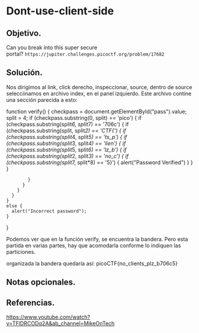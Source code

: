 # Dont-use-client-side

## Objetivo.

Can you break into this super secure portal? `https://jupiter.challenges.picoctf.org/problem/17682`

## Solución.

Nos dirigimos al link, click derecho, inspeccionar, source, dentro de source selecciinamos en archivo index, en el panel izquierdo.
Este archivo contine una sección parecida a esto:

  function verify() {
    checkpass = document.getElementById("pass").value;
    split = 4;
    if (checkpass.substring(0, split) == 'pico') {
      if (checkpass.substring(split*6, split*7) == '706c') {
        if (checkpass.substring(split, split*2) == 'CTF{') {
         if (checkpass.substring(split*4, split*5) == 'ts_p') {
          if (checkpass.substring(split*3, split*4) == 'lien') {
            if (checkpass.substring(split*5, split*6) == 'lz_b') {
              if (checkpass.substring(split*2, split*3) == 'no_c') {
                if (checkpass.substring(split*7, split*8) == '5}') {
                  alert("Password Verified")
                  }
                }
              }
      
            }
          }
        }
      }
    }
    else {
      alert("Incorrect password");
    }
    
  }
  
Podemos ver que en la función verify, se encuentra la bandera. Pero esta partida en varias partes, hay que acomodarla conforme lo indiquen las particiones.

organizada la bandera quedaría así:
picoCTF{no_clients_plz_b706c5}

## Notas opcionales.

## Referencias.

https://www.youtube.com/watch?v=TFlDRCODq2A&ab_channel=MikeOnTech